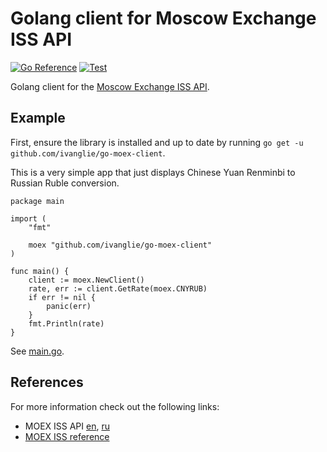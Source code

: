# Golang client for Moscow Exchange ISS API

[![Go Reference](https://pkg.go.dev/badge/github.com/ivanglie/go-moex-client.svg)](https://pkg.go.dev/github.com/ivanglie/go-moex-client)
[![Test](https://github.com/ivanglie/go-moex-client/actions/workflows/test.yml/badge.svg)](https://github.com/ivanglie/go-moex-client/actions/workflows/test.yml)

Golang client for the [Moscow Exchange ISS API](https://www.moex.com/a2920).

## Example

First, ensure the library is installed and up to date by running ```go get -u github.com/ivanglie/go-moex-client```.

This is a very simple app that just displays Chinese Yuan Renminbi to Russian Ruble conversion.

```golang
package main

import (
	"fmt"

	moex "github.com/ivanglie/go-moex-client"
)

func main() {
	client := moex.NewClient()
	rate, err := client.GetRate(moex.CNYRUB)
	if err != nil {
		panic(err)
	}
	fmt.Println(rate)
}
```
See [main.go](./_example/main.go).

## References

For more information check out the following links:

* MOEX ISS API [en](https://www.moex.com/a2920), [ru](https://www.moex.com/a2193)
* [MOEX ISS reference](https://iss.moex.com/iss/reference/)